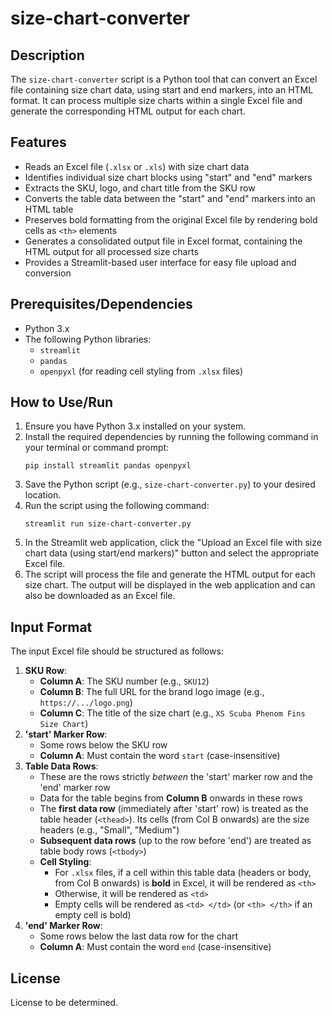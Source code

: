 # size-chart-converter

## Description
The `size-chart-converter` script is a Python tool that can convert an Excel file containing size chart data, using start and end markers, into an HTML format. It can process multiple size charts within a single Excel file and generate the corresponding HTML output for each chart.

## Features
- Reads an Excel file (`.xlsx` or `.xls`) with size chart data
- Identifies individual size chart blocks using "start" and "end" markers
- Extracts the SKU, logo, and chart title from the SKU row
- Converts the table data between the "start" and "end" markers into an HTML table
- Preserves bold formatting from the original Excel file by rendering bold cells as `<th>` elements
- Generates a consolidated output file in Excel format, containing the HTML output for all processed size charts
- Provides a Streamlit-based user interface for easy file upload and conversion

## Prerequisites/Dependencies
- Python 3.x
- The following Python libraries:
  - `streamlit`
  - `pandas`
  - `openpyxl` (for reading cell styling from `.xlsx` files)

## How to Use/Run
1. Ensure you have Python 3.x installed on your system.
2. Install the required dependencies by running the following command in your terminal or command prompt:
   ```
   pip install streamlit pandas openpyxl
   ```
3. Save the Python script (e.g., `size-chart-converter.py`) to your desired location.
4. Run the script using the following command:
   ```
   streamlit run size-chart-converter.py
   ```
5. In the Streamlit web application, click the "Upload an Excel file with size chart data (using start/end markers)" button and select the appropriate Excel file.
6. The script will process the file and generate the HTML output for each size chart. The output will be displayed in the web application and can also be downloaded as an Excel file.

## Input Format
The input Excel file should be structured as follows:

1. **SKU Row**:
   - **Column A**: The SKU number (e.g., `SKU12`)
   - **Column B**: The full URL for the brand logo image (e.g., `https://.../logo.png`)
   - **Column C**: The title of the size chart (e.g., `XS Scuba Phenom Fins Size Chart`)
2. **'start' Marker Row**:
   - Some rows below the SKU row
   - **Column A**: Must contain the word `start` (case-insensitive)
3. **Table Data Rows**:
   - These are the rows strictly *between* the 'start' marker row and the 'end' marker row
   - Data for the table begins from **Column B** onwards in these rows
   - The **first data row** (immediately after 'start' row) is treated as the table header (`<thead>`). Its cells (from Col B onwards) are the size headers (e.g., "Small", "Medium")
   - **Subsequent data rows** (up to the row before 'end') are treated as table body rows (`<tbody>`)
   - **Cell Styling**:
     - For `.xlsx` files, if a cell within this table data (headers or body, from Col B onwards) is **bold** in Excel, it will be rendered as `<th>`
     - Otherwise, it will be rendered as `<td>`
     - Empty cells will be rendered as `<td> </td>` (or `<th> </th>` if an empty cell is bold)
4. **'end' Marker Row**:
   - Some rows below the last data row for the chart
   - **Column A**: Must contain the word `end` (case-insensitive)

## License
License to be determined.